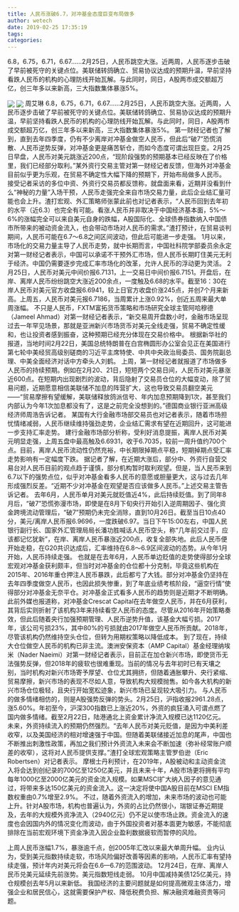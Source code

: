 ```yaml
---
title: 人民币涨破6.7，对冲基金态度巨变布局做多
author: wetech
date: 2019-02-25 17:35:19
tags: 
categories: 
---
```

6.8，6.75，6.71，6.67......2月25日，人民币跳空大涨。近两周，人民币逐步击破了早前被死守的关键点位。美联储转鸽确立、贸易协议达成的预期升温，早前坚持看跌人民币的机构的心理防线开始瓦解。与此同时，同日，A股两市成交额超万亿，创三年多以来新高，三大指数集体暴涨5%。
<!-- more -->
<img align="center" border="0" src="https://imgcdn.yicai.com/uppics/images/2019/02/bf75dca1b37e32cdef2aba8722cbc623.jpg" />
<img align="center" border="0" src="https://imgcdn.yicai.com/uppics/images/2019/02/014dda1cf8858a6004ab04e05b30d363.jpg" />
周艾琳
6.8，6.75，6.71，6.67......2月25日，人民币跳空大涨。近两周，人民币逐步击破了早前被死守的关键点位。美联储转鸽确立、贸易协议达成的预期升温，早前坚持看跌人民币的机构的心理防线开始瓦解。与此同时，同日，A股两市成交额超万亿，创三年多以来新高，三大指数集体暴涨5%。
第一财经记者也了解到，直到去年四季度，仍有不少离岸对冲基金做空人民币，但此后“破7”恐慌消散、人民币逆势反弹，对冲基金更是痛苦斩仓，而如今态度可谓出现巨变。2月25日早盘，人民币对美元跳涨近200点，“现阶段强势的预期基本已经反映在了价格里，我们已经部分取利。”某外资行交易主管对第一财经记者反馈，但海外对冲基金目前似乎更为乐观，在贸易不确定性大幅下降的预期下，开始布局做多人民币。
接受记者采访的多位中资、外资行交易员都反馈称，就盘面来看，近期并没看到什么“神秘的力量”入场干预，人民币走强完全来自市场交易力量，此后企业结汇量可能也会上升。渣打宏观、外汇策略师张蒙此前也对记者表示，“人民币回到去年初的水平（近6.3）也完全有可能。看涨人民币并非取决于中国经济基本面，5%～6%的涨幅完全可以来自美元自身的跌幅，A股国际化、全球债券指数纳入中国债市所带来的被动资金流入，也会带动市场对人民币的需求。”渣打预计，在贸易谈判期间，人民币可能在6.7～6.8之间区间波动，但此后可能进一步走强。
1月以来，市场化的交易力量主导了人民币走势，就中长期而言，中国社科院学部委员余永定对第一财经记者表示，中国可以承诺不干预外汇市场，但人民币长期盯住美元无利于经济。中国仍需要逐步完成汇率市场化的改革，允许人民币的浮动更为灵活。
2月25日，人民币对美元中间价报6.7131，上一交易日中间价报6.7151。开盘后，在岸、离岸人民币纷纷跳空大涨近200余点，一度触及6.68的水平。截至16：30在岸人民币对美元官方收盘报6.6941，较上日官方收盘价涨245点，并创7个月来新高。上周五，人民币对美元报6.7186，当周累计上涨0.92%，创近五周来最大单周涨幅。
不只是人民币，FXTM富拓货币策略和市场研究全球主管阿哈穆德（Jameel Ahmad）对第一财经记者表示，“新交易周开盘数小时，金融市场呈现过去一年罕见场景，那就是亚洲新兴市场货币对美元全线走强，贸易不确定性缓和，也让投资者感到振奋，这种预期已经充分体现在交易价格中。
根据新华社的报道，当地时间2月22日，美国总统特朗普在白宫椭圆形办公室会见正在美国进行第七轮中美经贸高级别磋商的习近平主席特使、中共中央政治局委员、国务院副总理、中美全面经济对话中方牵头人刘鹤。
上周，第一财经记者就报道了市场做多人民币的持续预期。例如在2月20、21日，短短两个交易日间，人民币对美元暴涨近600点。在短期内出现剧烈的波动，背后隐射了交易员仓位的大幅变动，除了贸易问题，近期愿意相信美联储不加息的阵营扩大，这也导致交易员翻空美元——“贸易摩擦有望缓解，美联储释放鸽派信号、年内加息预期降到1次，甚至我们内部认为今年1次加息都没有了，这是之前完全没想到的。”德国商业银行亚洲高级经济师周浩告诉记者。
某国有大行金融市场部交易员也对记者表示，随着市场担忧情绪减弱，人民币继续维持强劲走势，企业结汇需求有望在近期回升，这可能进一步支持汇率走势。
建行金融市场部分析称，受利好消息提振，离岸人民币对美元明显走强，上周五盘中最高触及6.6931，收于6.7035，较前一周升值约700个点。目前，离岸人民币流动性仍然充裕，中长期限掉期点平稳，短期掉期点受汇率走势影响有一定幅度下跌。
据记者了解，在近期大涨后，部分中、外资行自营交易台对人民币目前的观点趋于谨慎，部分机构暂时取利观望。但是，当人民币来到6.7以下的强势点位，似乎对冲基金看多人民币的意愿或胆量更大，这与过去几年形成强烈反差。“近期不少对冲基金在观望是否应该做多人民币。”上述交易主管告诉记者。
去年6月，人民币单月对美元就贬值近4%，此后持续贬值。到了同年8月后，“破7”恐慌弥漫市场，即使是在8月下旬央行开始引入逆周期因子、强化资金跨境流动管理后，“破7”预期仍未完全消除，直到10月26日。截至当日10点40分，美元/离岸人民币报6.9696，一度跌破6.97。当日下午15:00左右，中国人民银行副行长、国家外汇管理局局长潘功胜喊话人民币空头，称“几年前交过手，应该都记忆犹新”，在岸、离岸人民币暴涨近200点，收复全部失地。此后人民币便开始走稳，在G20共识达成后，汇率维持在6.8～6.9区间波动的态势。从今年1月开始，人民币持续走强。
也就是在去年6月，人民币单边贬值的走势使得部分全球宏观对冲基金获利颇丰，但当时对冲基金的仓位都十分克制，毕竟这些机构在2015年、2016年重仓押注人民币暴跌，此后都亏了大钱。部分对冲基金仍坚持在去年四季度做空人民币，也因此损失惨重，到了年底业绩考核阶段，“逼空行情”使得部分对冲基金无奈平仓。对冲基金正式看多人民币的趋势则是近期才不断明确。
此前外媒也报道称，对冲基金Crescat Capital在去年做空人民币，并在6月获利，其背后实则折射了该机构3年来持续看空人民币的态度。尽管从2016年开始策略奏效，但此后随着央行加强预期管理、人民币逆势升值，该基金大幅亏损。2017年，该公司亏损23%，其中80%的亏损就由2017年做空人民币所贡献。2018年，尽管该机构仍然维持空头仓位，但转为用期权策略以降低成本。
到了现在，持续大仓位做空人民币的机构已非主流。澳洲安保资本（AMP Capital）基金经理纳埃米（Nader Naeimi）对第一财经记者表示，目前正在加仓新兴市场，即使货币无法强势反弹，但2018年的疲软也很难重现。当前的情况与去年初时已有天壤之别，当时机构对新兴市场寄予厚望、仓位尤其拥挤，但随着通胀攀升、央行紧缩、贸易摩擦，新兴市场的表现不尽如人意，导致机构大规模抛售。如今各大机构的新兴市场仓位极轻，且央行开始宽松迹象，新兴市场已呈现较大吸引力。
与人民币的做多情绪相仿的，则是A股强势反弹的势头。2月25日，沪指收报2961.28点，涨5.60%。年初至今，沪深300指数已上涨近20%，外资的疯狂涌入可谓点燃了国内做多情绪。截至2月22日，陆港通北上资金累计净流入规模已达1120亿元。
未来，外资持续流入的预期仍然强烈。“去年人民币对美元贬值，是因为中美利差收窄，以及美国经济的相对增速强于中国。但随着美联储接近加息的尾声，中国也不断推出刺激性政策，再加之我们预计外资流入未来会不断加速（弥补经常账户顺差的收窄），这将对人民币提供支撑。”渣打全球宏观策略主管罗伯逊（Eric Robertsen）对记者表示。
摩根士丹利预计，在2019年，A股被动和主动资金流入将会达到创纪录的700亿至1250亿美元，并且未来十年，A股市场更将拥有平均每年1000亿至2000亿美元的资金流入规模。如果MSCI扩大纳入因子的意见通过，将带来多达150亿美元的资金流入。这一决定将使中国A股目前在MSCI EM指数权重由0.7%增至2.9%。
不过，随着外资流入的增加，未来市场的波动也可能上升。针对A股市场，机构也普遍认为，外资的占比仍然很小，瑞银证券近期提及，去年的大规模外资净流入（2940亿元）仍不足以使市场止跌。资金流入的速度也会因国内外的情况变化而波动，由于外国投资者对基本面更为敏感，不能彻底排除在当前宏观环境下资金净流入因企业盈利数据疲软而暂停的风险。
 
 
上周人民币涨幅1.7%，暴涨逾千点，创2005年汇改以来最大单周升幅。
业内认为，受到美元指数持续走软，市场风险偏好改善等因素的影响，人民币汇率有望持续走强，预计年内对美元将会在6.6—6.7的范围波动。
12月24日，在岸、离岸人民币兑美元延续先前涨势。美元指数短线走弱。
10月中国减持美债125亿美元，持仓规模创去年5月以来新低。
我国经济的主要问题就是如何提高微观主体活力，增强企业和居民信心，这就需要保护产权、降低税费负担、解决融资难融资贵等问题。
